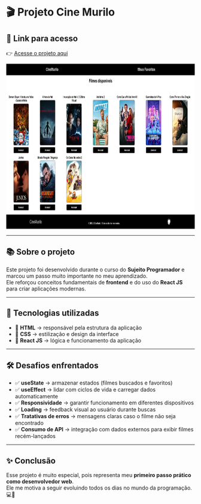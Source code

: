 

# 🎬 Projeto Cine Murilo

## 🔗 Link para acesso
👉 [Acesse o projeto aqui](https://cine-murilo.vercel.app/)

<img src="./src/img/print.cinemurilo.png" width="790" height="440" alt="Print do projeto Cine Murilo">

---

## 📚 Sobre o projeto
Este projeto foi desenvolvido durante o curso do **Sujeito Programador** e marcou um passo muito importante no meu aprendizado.  
Ele reforçou conceitos fundamentais de **frontend** e do uso do **React JS** para criar aplicações modernas.

---

## 🚀 Tecnologias utilizadas
- 🔹 **HTML** → responsável pela estrutura da aplicação  
- 🔹 **CSS** → estilização e design da interface  
- 🔹 **React JS** → lógica e funcionamento da aplicação  

---

## 🛠️ Desafios enfrentados
- ✅ **useState** → armazenar estados (filmes buscados e favoritos)  
- ✅ **useEffect** → lidar com ciclos de vida e carregar dados automaticamente  
- ✅ **Responsividade** → garantir funcionamento em diferentes dispositivos  
- ✅ **Loading** → feedback visual ao usuário durante buscas  
- ✅ **Tratativas de erros** → mensagens claras caso o filme não seja encontrado  
- ✅ **Consumo de API** → integração com dados externos para exibir filmes recém-lançados  

---

## ✨ Conclusão
Esse projeto é muito especial, pois representa meu **primeiro passo prático como desenvolvedor web**.  
Ele me motiva a seguir evoluindo todos os dias no mundo da programação. 💻🚀